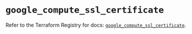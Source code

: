 # `google_compute_ssl_certificate`

Refer to the Terraform Registry for docs: [`google_compute_ssl_certificate`](https://registry.terraform.io/providers/hashicorp/google/5.13.0/docs/resources/compute_ssl_certificate).
